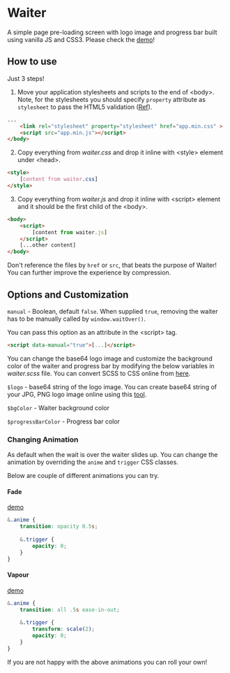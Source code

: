 # Waiter

A simple page pre-loading screen with logo image and progress bar built using vanilla JS and CSS3. Please check the [demo](http://prideparrot.com/demos/waiter/demo1.html)!

## How to use

Just 3 steps!

1) Move your application stylesheets and scripts to the end of &lt;body&gt;. Note, for the stylesheets you should specify `property` attribute as `stylesheet` to pass the HTML5 validation ([Ref](http://stackoverflow.com/a/22195559/741616)).

```html
...    
    <link rel="stylesheet" property="stylesheet" href="app.min.css" >
    <script src="app.min.js"></script>
</body>
```

2) Copy everything from *waiter.css* and drop it inline with &lt;style&gt; element under &lt;head&gt;.

```html
<style>
    [content from waiter.css]
</style>
```

3) Copy everything from *waiter.js* and drop it inline with &lt;script&gt; element and it should be the first child of the &lt;body&gt;.

```html
<body>
    <script>
        [content from waiter.js]
    </script>
    [...other content]
</body>
```

Don't reference the files by `href` or `src`, that beats the purpose of Waiter! You can further improve the experience by compression.

## Options and Customization 

`manual` - Boolean, default `false`. When supplied `true`, removing the waiter has to be manually called by `window.waitOver()`.

You can pass this option as an attribute in the &lt;script&gt; tag.

```html
<script data-manual="true">[...]</script>
```

You can change the base64 logo image and customize the background color of the waiter and progress bar by modifying the below variables in *waiter.scss* file. You can convert SCSS to CSS online from [here](http://beautifytools.com/scss-compiler.php).

`$logo` - base64 string of the logo image. You can create base64 string of your JPG, PNG logo image online using this [tool](https://www.base64-image.de/).

`$bgColor` - Waiter background color

`$progressBarColor` - Progress bar color

### Changing Animation

As default when the wait is over the waiter slides up. You can change the animation by overriding the `anime` and `trigger` CSS classes.

Below are couple of different animations you can try.

#### Fade 
[demo](http://prideparrot.com/demos/waiter/demo2.html)

```css
&.anime {
    transition: opacity 0.5s;
    
    &.trigger {
        opacity: 0;
    }
}
```

#### Vapour
[demo](http://prideparrot.com/demos/waiter/demo3.html)

```css
&.anime {
    transition: all .5s ease-in-out;
    
    &.trigger {
        transform: scale(2);
        opacity: 0;
    }
}
```

If you are not happy with the above animations you can roll your own!